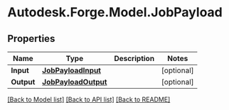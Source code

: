 # Autodesk.Forge.Model.JobPayload
## Properties

Name | Type | Description | Notes
------------ | ------------- | ------------- | -------------
**Input** | [**JobPayloadInput**](JobPayloadInput.md) |  | [optional] 
**Output** | [**JobPayloadOutput**](JobPayloadOutput.md) |  | [optional] 

[[Back to Model list]](../README.md#documentation-for-models) [[Back to API list]](../README.md#documentation-for-api-endpoints) [[Back to README]](../README.md)

